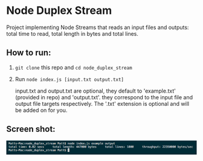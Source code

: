 # Node Duplex Stream
Project implementing Node Streams that reads an input files and outputs:
total time to read, total length in bytes and total lines.

## How to run:
1. `git clone` this repo and `cd node_duplex_stream`
2. Run `node index.js [input.txt output.txt]`

   input.txt and output.txt are optional, they default to
   'example.txt' (provided in repo) and 'output.txt'. they 
   correspond to the input file and output file targets respectively.
   The '.txt' extension is optional and will be added on for you.

## Screen shot:

![alt text](https://github.com/MattWillcox/node_duplex_stream/blob/master/screen_shot.png "Example Sceen Shot")